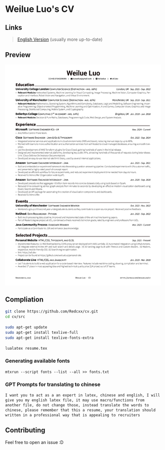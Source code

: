 # Weilue Luo's CV

## Links
> [English Version](https://github.com/Redcxx/cv/blob/master/resume.pdf) (usually more up-to-date) 

## Preview
![resume preview](./src/resume-0.png)

## Compliation
```bash
git clone https://github.com/Redcxx/cv.git
cd cv/src

sudo apt-get update
sudo apt-get install texlive-full
sudo apt-get install texlive-fonts-extra

lualatex resume.tex
```

### Generating available fonts
```
mtxrun --script fonts --list --all >> fonts.txt
```


### GPT Prompts for translating to chinese
```
I want you to act as a an expert in latex, chinese and english, I will give you my english latex file, it may use macro/functions from another file, do not change those, instead translate the words to chinese, please remember that this a resume, your translation should written in a professional way that is appealing to recruiters
```

## Contributing
Feel free to open an issue :D

